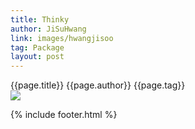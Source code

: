 ```yaml
---
title: Thinky
author: JiSuHwang
link: images/hwangjisoo
tag: Package
layout: post
---
```


<div class="deDep">
{{page.title}}
{{page.author}}
{{page.tag}}
</div>


<div>
<img src="{{site.baseurl}}/{{page.link}}1.png">
</div>

{% include footer.html %}
